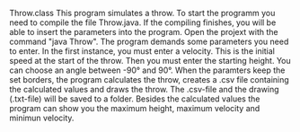 Throw.class
This program simulates a throw. To start the programm you need to compile the file Throw.java. If the compiling finishes, you will be able to insert the parameters into the program. Open the projext with the command "java Throw".
The program demands some parameters you need to enter. In the first instance, you must enter a velocity. This is the initial speed at the start of the throw.
Then you must enter the starting height. You can choose an angle between -90° and 90°.
When the paramters keep the set borders, the program calculates the throw, creates a .csv file containing the calculated values and draws the throw. The .csv-file and the drawing (.txt-file) will be saved to a folder. Besides the calculated values the program can show you the maximum height, maximum velocity and minimun velocity.

